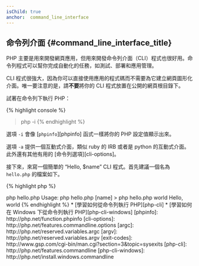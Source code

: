 ```yaml
---
isChild: true
anchor:  command_line_interface
---
```


## 命令列介面 {#command_line_interface_title}

PHP 主要是用來開發網頁應用，但用來開發命令列介面（CLI）程式也很好用。命令列程式可以幫你完成自動化的任務，如測試、部署和應用管理。

CLI 程式很強大，因為你可以直接使用應用的程式碼而不需要為它建立網頁圖形化介面。唯一要注意的是，請**不要**將你的 CLI 程式放置在公開的網頁根目錄下。

試著在命令列下執行 PHP：

{% highlight console %}
> php -i
{% endhighlight %}

選項 `-i` 會像 [`phpinfo`][phpinfo] 函式一樣將你的 PHP 設定值顯示出來。

選項 `-a` 提供一個互動式介面，類似 ruby 的 IRB 或者是 python 的互動式介面。此外還有其他有用的 [命令列選項][cli-options]。

接下來，來寫一個簡單的 “Hello, $name” CLI 程式。首先建議一個名為 `hello.php` 的檔案如下。

{% highlight php %}
<?php
if ($argc !== 2) {
    echo "Usage: php hello.php [name].\n";
    exit(1);
}
$name = $argv[1];
echo "Hello, $name\n";
{% endhighlight %}

PHP 會在程式運行時根據參數建立兩個特別的變數，[`$argc`][argc] 是一個整數，代表參數的 *個數*。[`$argv`][argv] 則是一個陣列變數包含了每個參數的 *值*。而第一個變數就是你的程式檔名，如此例中即是 `hello.php`。

命令運行失敗時，可以使用 `exit()` 表達式來返回一個非零整數來告知 Shell。常用的 exit 返回值可以查看 [列表][exit-codes]。

運行上述的程式，在命令列輸入：

{% highlight console %}
> php hello.php
Usage: php hello.php [name]
> php hello.php world
Hello, world
{% endhighlight %}


 * [學習如何從命令列執行 PHP][php-cli]
 * [學習如何在 Windows 下從命令列執行 PHP][php-cli-windows]


[phpinfo]: http://php.net/function.phpinfo
[cli-options]: http://php.net/features.commandline.options
[argc]: http://php.net/reserved.variables.argc
[argv]: http://php.net/reserved.variables.argv
[exit-codes]: http://www.gsp.com/cgi-bin/man.cgi?section=3&amp;topic=sysexits
[php-cli]: http://php.net/features.commandline
[php-cli-windows]: http://php.net/install.windows.commandline
